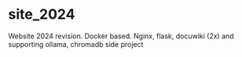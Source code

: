 # site_2024
Website 2024 revision.  Docker based.  Nginx, flask, docuwiki (2x) and supporting ollama, chromadb side project
